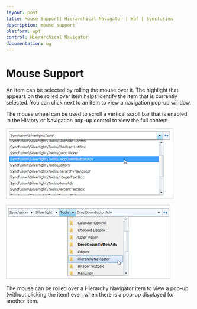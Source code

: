 ```yaml
---
layout: post
title: Mouse Support| Hierarchical Navigator | Wpf | Syncfusion
description: mouse support
platform: wpf
control: Hierarchical Navigator
documentation: ug
---
```


# Mouse Support

An item can be selected by rolling the mouse over it. The highlight that appears on the rolled over item helps identify the item that is currently selected. You can click next to an item to view a navigation pop-up window.

The mouse wheel can be used to scroll a vertical scroll bar that is enabled in the History or Navigation pop-up control to view the full content.

![](Mouse-Support_images/Mouse-Support_img1.png)



![](Mouse-Support_images/Mouse-Support_img2.png)



The mouse can be rolled over a Hierarchy Navigator item to view a pop-up (without clicking the item) even when there is a pop-up displayed for another item.

